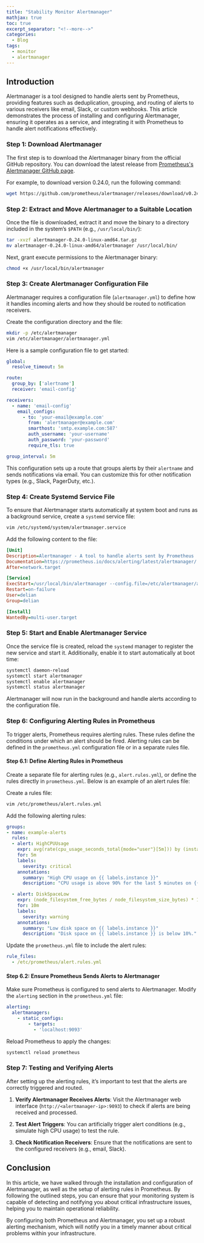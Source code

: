 ```yaml
---
title: "Stability Monitor Alertmanager"
mathjax: true
toc: true
excerpt_separator: "<!--more-->"
categories:
  - Blog
tags:
  - monitor
  - alertmanager
---
```


## Introduction

Alertmanager is a tool designed to handle alerts sent by Prometheus, providing features such as deduplication, grouping, and routing of alerts to various receivers like email, Slack, or custom webhooks. This article demonstrates the process of installing and configuring Alertmanager, ensuring it operates as a service, and integrating it with Prometheus to handle alert notifications effectively.

### Step 1: Download Alertmanager

The first step is to download the Alertmanager binary from the official GitHub repository. You can download the latest release from [Prometheus's Alertmanager GitHub page](https://github.com/prometheus/alertmanager/releases).

For example, to download version 0.24.0, run the following command:

```bash
wget https://github.com/prometheus/alertmanager/releases/download/v0.24.0/alertmanager-0.24.0-linux-amd64.tar.gz
```

### Step 2: Extract and Move Alertmanager to a Suitable Location

Once the file is downloaded, extract it and move the binary to a directory included in the system’s `$PATH` (e.g., `/usr/local/bin/`):

```bash
tar -xvzf alertmanager-0.24.0-linux-amd64.tar.gz
mv alertmanager-0.24.0-linux-amd64/alertmanager /usr/local/bin/
```

Next, grant execute permissions to the Alertmanager binary:

```bash
chmod +x /usr/local/bin/alertmanager
```

### Step 3: Create Alertmanager Configuration File

Alertmanager requires a configuration file (`alertmanager.yml`) to define how it handles incoming alerts and how they should be routed to notification receivers.

Create the configuration directory and the file:

```bash
mkdir -p /etc/alertmanager
vim /etc/alertmanager/alertmanager.yml
```

Here is a sample configuration file to get started:

```yaml
global:
  resolve_timeout: 5m

route:
  group_by: ['alertname']
  receiver: 'email-config'

receivers:
  - name: 'email-config'
    email_configs:
      - to: 'your-email@example.com'
        from: 'alertmanager@example.com'
        smarthost: 'smtp.example.com:587'
        auth_username: 'your-username'
        auth_password: 'your-password'
        require_tls: true

group_interval: 5m
```

This configuration sets up a route that groups alerts by their `alertname` and sends notifications via email. You can customize this for other notification types (e.g., Slack, PagerDuty, etc.).

### Step 4: Create Systemd Service File

To ensure that Alertmanager starts automatically at system boot and runs as a background service, create a `systemd` service file:

```bash
vim /etc/systemd/system/alertmanager.service
```

Add the following content to the file:

```ini
[Unit]
Description=Alertmanager - A tool to handle alerts sent by Prometheus
Documentation=https://prometheus.io/docs/alerting/latest/alertmanager/
After=network.target

[Service]
ExecStart=/usr/local/bin/alertmanager --config.file=/etc/alertmanager/alertmanager.yml
Restart=on-failure
User=delian
Group=delian

[Install]
WantedBy=multi-user.target
```

### Step 5: Start and Enable Alertmanager Service

Once the service file is created, reload the `systemd` manager to register the new service and start it. Additionally, enable it to start automatically at boot time:

```bash
systemctl daemon-reload
systemctl start alertmanager
systemctl enable alertmanager
systemctl status alertmanager
```

Alertmanager will now run in the background and handle alerts according to the configuration file.

### Step 6: Configuring Alerting Rules in Prometheus

To trigger alerts, Prometheus requires alerting rules. These rules define the conditions under which an alert should be fired. Alerting rules can be defined in the `prometheus.yml` configuration file or in a separate rules file.

#### Step 6.1: Define Alerting Rules in Prometheus

Create a separate file for alerting rules (e.g., `alert.rules.yml`), or define the rules directly in `prometheus.yml`. Below is an example of an alert rules file:

Create a rules file:

```bash
vim /etc/prometheus/alert.rules.yml
```

Add the following alerting rules:

```yaml
groups:
- name: example-alerts
  rules:
  - alert: HighCPUUsage
    expr: avg(rate(cpu_usage_seconds_total{mode="user"}[5m])) by (instance) > 0.9
    for: 5m
    labels:
      severity: critical
    annotations:
      summary: "High CPU usage on {{ labels.instance }}"
      description: "CPU usage is above 90% for the last 5 minutes on {{ labels.instance }}."

  - alert: DiskSpaceLow
    expr: (node_filesystem_free_bytes / node_filesystem_size_bytes) * 100 < 10
    for: 10m
    labels:
      severity: warning
    annotations:
      summary: "Low disk space on {{ labels.instance }}"
      description: "Disk space on {{ labels.instance }} is below 10%."
```

Update the `prometheus.yml` file to include the alert rules:

```yaml
rule_files:
  - /etc/prometheus/alert.rules.yml
```

#### Step 6.2: Ensure Prometheus Sends Alerts to Alertmanager

Make sure Prometheus is configured to send alerts to Alertmanager. Modify the `alerting` section in the `prometheus.yml` file:

```yaml
alerting:
  alertmanagers:
    - static_configs:
        - targets:
          - 'localhost:9093'
```

Reload Prometheus to apply the changes:

```bash
systemctl reload prometheus
```

### Step 7: Testing and Verifying Alerts

After setting up the alerting rules, it’s important to test that the alerts are correctly triggered and routed.

1. **Verify Alertmanager Receives Alerts**: Visit the Alertmanager web interface (`http://<alertmanager-ip>:9093`) to check if alerts are being received and processed.

2. **Test Alert Triggers**: You can artificially trigger alert conditions (e.g., simulate high CPU usage) to test the rule.

3. **Check Notification Receivers**: Ensure that the notifications are sent to the configured receivers (e.g., email, Slack).

## Conclusion

In this article, we have walked through the installation and configuration of Alertmanager, as well as the setup of alerting rules in Prometheus. By following the outlined steps, you can ensure that your monitoring system is capable of detecting and notifying you about critical infrastructure issues, helping you to maintain operational reliability.

By configuring both Prometheus and Alertmanager, you set up a robust alerting mechanism, which will notify you in a timely manner about critical problems within your infrastructure.
